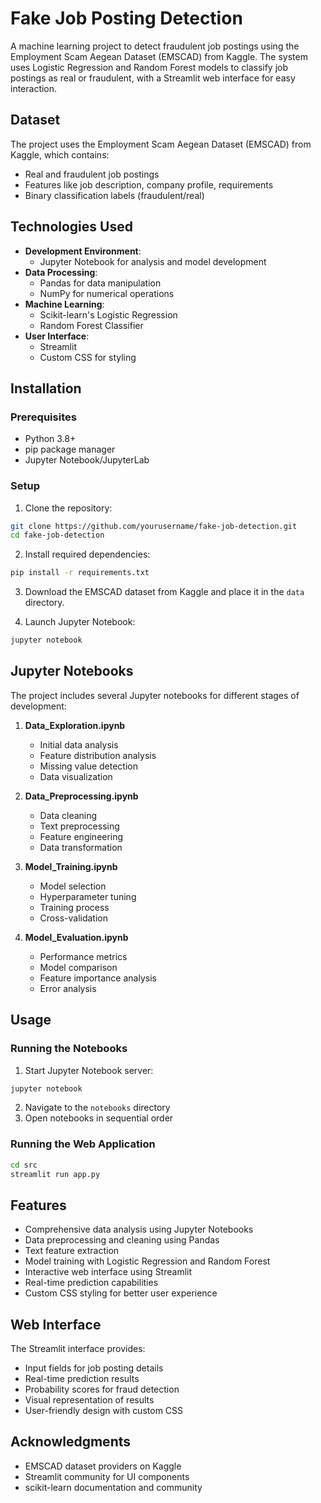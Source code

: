 # Fake Job Posting Detection

A machine learning project to detect fraudulent job postings using the Employment Scam Aegean Dataset (EMSCAD) from Kaggle. The system uses Logistic Regression and Random Forest models to classify job postings as real or fraudulent, with a Streamlit web interface for easy interaction.

## Dataset
The project uses the Employment Scam Aegean Dataset (EMSCAD) from Kaggle, which contains:
- Real and fraudulent job postings
- Features like job description, company profile, requirements
- Binary classification labels (fraudulent/real)

## Technologies Used
- **Development Environment**:
  - Jupyter Notebook for analysis and model development
- **Data Processing**: 
  - Pandas for data manipulation
  - NumPy for numerical operations
- **Machine Learning**: 
  - Scikit-learn's Logistic Regression
  - Random Forest Classifier
- **User Interface**: 
  - Streamlit
  - Custom CSS for styling

## Installation

### Prerequisites
- Python 3.8+
- pip package manager
- Jupyter Notebook/JupyterLab

### Setup
1. Clone the repository:
```bash
git clone https://github.com/yourusername/fake-job-detection.git
cd fake-job-detection
```

2. Install required dependencies:
```bash
pip install -r requirements.txt
```

3. Download the EMSCAD dataset from Kaggle and place it in the `data` directory.

4. Launch Jupyter Notebook:
```bash
jupyter notebook
```



## Jupyter Notebooks
The project includes several Jupyter notebooks for different stages of development:

1. **Data_Exploration.ipynb**
   - Initial data analysis
   - Feature distribution analysis
   - Missing value detection
   - Data visualization

2. **Data_Preprocessing.ipynb**
   - Data cleaning
   - Text preprocessing
   - Feature engineering
   - Data transformation

3. **Model_Training.ipynb**
   - Model selection
   - Hyperparameter tuning
   - Training process
   - Cross-validation

4. **Model_Evaluation.ipynb**
   - Performance metrics
   - Model comparison
   - Feature importance analysis
   - Error analysis

## Usage

### Running the Notebooks
1. Start Jupyter Notebook server:
```bash
jupyter notebook
```
2. Navigate to the `notebooks` directory
3. Open notebooks in sequential order

### Running the Web Application
```bash
cd src
streamlit run app.py
```
## Features
- Comprehensive data analysis using Jupyter Notebooks
- Data preprocessing and cleaning using Pandas
- Text feature extraction
- Model training with Logistic Regression and Random Forest
- Interactive web interface using Streamlit
- Real-time prediction capabilities
- Custom CSS styling for better user experience

## Web Interface
The Streamlit interface provides:
- Input fields for job posting details
- Real-time prediction results
- Probability scores for fraud detection
- Visual representation of results
- User-friendly design with custom CSS

## Acknowledgments
- EMSCAD dataset providers on Kaggle
- Streamlit community for UI components
- scikit-learn documentation and community
